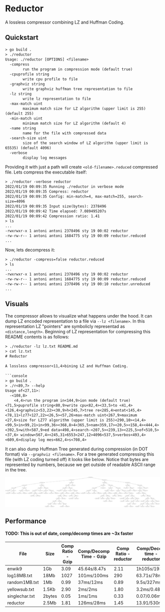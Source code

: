 # Reductor

A lossless compressor combining LZ and Huffman Coding.

## Quickstart

```console
> go build .
> ./reductor
Usage: ./reductor [OPTIONS] <filename>
  -compress
        run the program in compression mode (default true)
  -cpuprofile string
        write cpu profile to file
  -graphviz string
        write graphviz huffman tree representation to file
  -lz string
        write lz representation to file
  -max-match uint
        maximum match size for LZ algorithm (upper limit is 255) (default 255)
  -min-match uint
        minimum match size for LZ algorithm (default 4)
  -name string
        name for the file with compressed data
  -search-size uint
        size of the search window of LZ algorithm (upper limit is 65535) (default 4096)
  -verbose
        display log messages
```

Providing it with just a path will create `<old-filename>.reduced` compressed file.
Lets compress the executable itself:
```console
> ./reductor -verbose reductor
2022/01/19 00:09:35 Running ./reductor in verbose mode
2022/01/19 00:09:35 Compress: reductor
2022/01/19 00:09:35 Config: min-match=4, max-match=255, search-size=4096
2022/01/19 00:09:35 Input size(bytes): 2378496
2022/01/19 00:09:42 Time elapsed: 7.089495207s
2022/01/19 00:09:42 Compression ratio: 1.41
> ls
...
-rwxrwxr-x 1 antoni antoni 2378496 sty 19 00:02 reductor
-rw-rw-r-- 1 antoni antoni 1684775 sty 19 00:09 reductor.reduced
...
```
Now, lets decompress it:
```console
> ./reductor -compress=false reductor.reduced
> ls
...
-rwxrwxr-x 1 antoni antoni 2378496 sty 19 00:02 reductor
-rw-rw-r-- 1 antoni antoni 1684775 sty 19 00:09 reductor.reduced
-rw-rw-r-- 1 antoni antoni 2378496 sty 19 00:10 reductor.unreduced
...
```

## Visuals

The compressor allows to visualize what happens under the hood.
It can dump LZ encoded representation to a file via `--lz <filename>`.
In this representation LZ "pointers" are symbolicly representad as `<distance,length>`.
Beginning of LZ representation for compressing this README contents is as follows:

```console
> ./reductor -lz lz.txt README.md
> cat lz.txt
# Reductor

A lossless compressor<11,4>bining LZ and Huffman Coding.

```console
> go build .
> ./r<89,7> --help
Usage of<27,11>:
  -<108,8>
    <4,4>run the program in<144,9>ion mode (default true)<71,5>puprofile string<80,9>write cpu<82,4><33,5>to <41,4><126,4>graphviz<53,22><30,9>h<245,7>tree re<285,4>entat<145,4><78,11>lz77<127,22><26,5><57,26>max-match uint<267,9>maximum <27,6>size for LZ77 algorithm (upper limit is 255)<290,10><14,4><99,5>in<99,21>in<99,36><368,8>4<365,5>nam<359,17><20,5><158,4><444,4><392,5>with<587,9>ed data<498,4>search-<207,5><239,13><225,5>of<510,5><37,6> window<567,4><245,31>6553<247,12>4096<537,5>verbos<493,4><609,6>display log mes<662,4>s<708,4>
```

It can also dump Huffman Tree generated during compression (in DOT format) via `--graphviz <filename>`.
For a tree generated compressing this file (with LZ coding turned off) it looks like below. Notice
that bytes are represented by numbers, because we get outside of readable ASCII range in the tree.

![Huffman Tree created for compressing this README.md file contents.](huffman_tree_example.png)

## Performance

#### TODO: This is out of date, comp/decomp times are ~3x faster

File | Size | Comp Ratio - Gzip | Comp/Decomp Time - Gzip | Comp Ratio - reductor | Comp/Decom time - reductor
--- | --- | --- | --- | --- | ---
enwik9 | 1Gb | 3.09 | 45.64s/8.47s | 2.11 | 1h105s/193s
log18MB.txt | 18Mb | 1027 | 101ms/100ms | 290 | 63.71s/78ms
random1MB.txt | 1Mb | 0.99 | 37ms/12ms | 0.89 | 9.5s/327ms
yellowsub.txt | 1.5Kb | 2.90 | 2ms/2ms | 1.80 | 3.2ms/0.48ms
singlechar.txt | 2bytes | 0.05 | 1ms/1ms | 0.33 | 0.07/0.06ms
reductor | 2.5Mb | 1.81 | 126ms/28ms | 1.45 | 13.91/530m
